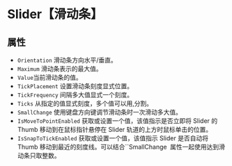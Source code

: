 # Slider【滑动条】

## 属性

- `Orientation` 滑动条方向水平/垂直。
- `Maximum` 滑动条表示的最大值。
- `Value`当前滑动条的值。
- `TickPlacement` 设置滑动条刻度显式位置。
- `TickFrequency` 间隔多大值显式一个刻度。
- `Ticks` 从指定的值显式刻度，多个值可以用,分割。
- `SmallChange` 使用键盘方向键调节滑动条时一次滑动多大值。
- `IsMoveToPointEnabled` 获取或设置一个值，该值指示是否立即将 Slider 的 Thumb 移动到在鼠标指针悬停在 Slider 轨道的上方时鼠标单击的位置。
- `IsSnapToTickEnabled` 获取或设置一个值，该值指示 Slider 是否自动将 Thumb 移动到最近的刻度线。可以结合``SmallChange` `属性一起使用达到滑动条只取整数。

